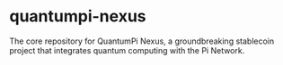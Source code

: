 # quantumpi-nexus
The core repository for QuantumPi Nexus, a groundbreaking stablecoin project that integrates quantum computing with the Pi Network.
